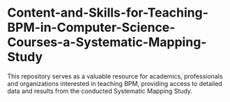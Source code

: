# Content-and-Skills-for-Teaching-BPM-in-Computer-Science-Courses-a-Systematic-Mapping-Study
This repository serves as a valuable resource for academics, professionals and organizations interested in teaching BPM, providing access to detailed data and results from the conducted Systematic Mapping Study.
